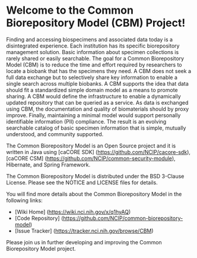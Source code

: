 Welcome to the Common Biorepository Model (CBM) Project!
========================================================

Finding and accessing biospecimens and associated data today is a disintegrated experience. Each institution has its specific biorepository management solution. 
Basic information about specimen collections is rarely shared or easily searchable. The goal for a Common Biorepository Model (CBM) is to reduce the time and 
effort required by researchers to locate a biobank that has the specimens they need. A CBM does not seek a full data exchange but to selectively share key 
information to enable a single search across multiple biobanks. A CBM supports the idea that data should fit a standardized simple domain model as a means to 
promote sharing. A CBM would define the infrastructure to enable a dynamically updated repository that can be queried as a service. As data is exchanged using CBM, 
the documentation and quality of biomaterials should by proxy improve. Finally, maintaining a minimal model would support personally identifiable information (PII) compliance. 
The result is an evolving searchable catalog of basic specimen information that is simple, mutually understood, and community supported.

The Common Biorepository Model is an Open Source project and it is written in Java using [caCORE SDK] (https://github.com/NCIP/cacore-sdk), [caCORE CSM] (https://github.com/NCIP/common-security-module), 
Hibernate, and Spring Framework.

The Common Biorepository Model is distributed under the BSD 3-Clause License.
Please see the NOTICE and LICENSE files for details.

You will find more details about the Common Biorepository Model in the following links:
 * [Wiki Home] (https://wiki.nci.nih.gov/x/q1hyAQ)
 * [Code Repository] (https://github.com/NCIP/common-biorepository-model)
 * [Issue Tracker] (https://tracker.nci.nih.gov/browse/CBM)
 
Please join us in further developing and improving the Common Biorepository Model project.
